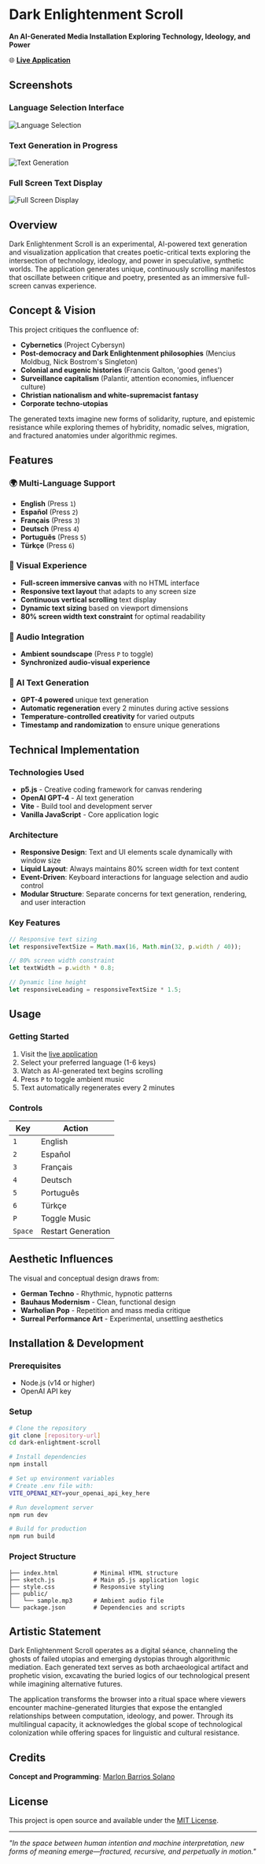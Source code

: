 # Dark Enlightenment Scroll

**An AI-Generated Media Installation Exploring Technology, Ideology, and Power**

🌐 **[Live Application](https://dark-enlightenment.vercel.app/)**

## Screenshots

### Language Selection Interface
![Language Selection](./public/language-selection.png)

### Text Generation in Progress
![Text Generation](./public/text-generation.png)

### Full Screen Text Display
![Full Screen Display](./public/fullscreen-display.png)

## Overview

Dark Enlightenment Scroll is an experimental, AI-powered text generation and visualization application that creates poetic-critical texts exploring the intersection of technology, ideology, and power in speculative, synthetic worlds. The application generates unique, continuously scrolling manifestos that oscillate between critique and poetry, presented as an immersive full-screen canvas experience.

## Concept & Vision

This project critiques the confluence of:
- **Cybernetics** (Project Cybersyn)
- **Post-democracy and Dark Enlightenment philosophies** (Mencius Moldbug, Nick Bostrom's Singleton)
- **Colonial and eugenic histories** (Francis Galton, 'good genes')
- **Surveillance capitalism** (Palantir, attention economies, influencer culture)
- **Christian nationalism and white-supremacist fantasy**
- **Corporate techno-utopias**

The generated texts imagine new forms of solidarity, rupture, and epistemic resistance while exploring themes of hybridity, nomadic selves, migration, and fractured anatomies under algorithmic regimes.

## Features

### 🌍 Multi-Language Support
- **English** (Press `1`)
- **Español** (Press `2`) 
- **Français** (Press `3`)
- **Deutsch** (Press `4`)
- **Português** (Press `5`)
- **Türkçe** (Press `6`)

### 🎨 Visual Experience
- **Full-screen immersive canvas** with no HTML interface
- **Responsive text layout** that adapts to any screen size
- **Continuous vertical scrolling** text display
- **Dynamic text sizing** based on viewport dimensions
- **80% screen width text constraint** for optimal readability

### 🎵 Audio Integration
- **Ambient soundscape** (Press `P` to toggle)
- **Synchronized audio-visual experience**

### 🤖 AI Text Generation
- **GPT-4 powered** unique text generation
- **Automatic regeneration** every 2 minutes during active sessions
- **Temperature-controlled creativity** for varied outputs
- **Timestamp and randomization** to ensure unique generations

## Technical Implementation

### Technologies Used
- **p5.js** - Creative coding framework for canvas rendering
- **OpenAI GPT-4** - AI text generation
- **Vite** - Build tool and development server
- **Vanilla JavaScript** - Core application logic

### Architecture
- **Responsive Design**: Text and UI elements scale dynamically with window size
- **Liquid Layout**: Always maintains 80% screen width for text content
- **Event-Driven**: Keyboard interactions for language selection and audio control
- **Modular Structure**: Separate concerns for text generation, rendering, and user interaction

### Key Features
```javascript
// Responsive text sizing
let responsiveTextSize = Math.max(16, Math.min(32, p.width / 40));

// 80% screen width constraint
let textWidth = p.width * 0.8;

// Dynamic line height
let responsiveLeading = responsiveTextSize * 1.5;
```

## Usage

### Getting Started
1. Visit the [live application](https://dark-enlightenment.vercel.app/)
2. Select your preferred language (1-6 keys)
3. Watch as AI-generated text begins scrolling
4. Press `P` to toggle ambient music
5. Text automatically regenerates every 2 minutes

### Controls
| Key | Action |
|-----|--------|
| `1` | English |
| `2` | Español |
| `3` | Français |
| `4` | Deutsch |
| `5` | Português |
| `6` | Türkçe |
| `P` | Toggle Music |
| `Space` | Restart Generation |

## Aesthetic Influences

The visual and conceptual design draws from:
- **German Techno** - Rhythmic, hypnotic patterns
- **Bauhaus Modernism** - Clean, functional design
- **Warholian Pop** - Repetition and mass media critique
- **Surreal Performance Art** - Experimental, unsettling aesthetics

## Installation & Development

### Prerequisites
- Node.js (v14 or higher)
- OpenAI API key

### Setup
```bash
# Clone the repository
git clone [repository-url]
cd dark-enlightment-scroll

# Install dependencies
npm install

# Set up environment variables
# Create .env file with:
VITE_OPENAI_KEY=your_openai_api_key_here

# Run development server
npm run dev

# Build for production
npm run build
```

### Project Structure
```
├── index.html          # Minimal HTML structure
├── sketch.js           # Main p5.js application logic
├── style.css           # Responsive styling
├── public/
│   └── sample.mp3      # Ambient audio file
└── package.json        # Dependencies and scripts
```

## Artistic Statement

Dark Enlightenment Scroll operates as a digital séance, channeling the ghosts of failed utopias and emerging dystopias through algorithmic mediation. Each generated text serves as both archaeological artifact and prophetic vision, excavating the buried logics of our technological present while imagining alternative futures.

The application transforms the browser into a ritual space where viewers encounter machine-generated liturgies that expose the entangled relationships between computation, ideology, and power. Through its multilingual capacity, it acknowledges the global scope of technological colonization while offering spaces for linguistic and cultural resistance.

## Credits

**Concept and Programming**: [Marlon Barrios Solano](https://linktr.ee/marlonbarriososolano)

## License

This project is open source and available under the [MIT License](LICENSE).

---

*"In the space between human intention and machine interpretation, new forms of meaning emerge—fractured, recursive, and perpetually in motion."*
